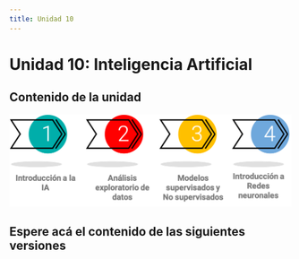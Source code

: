 ```yaml
---
title: Unidad 10
---
```

# Unidad 10: Inteligencia Artificial

## Contenido de la unidad

<img src="images/contenidoU10.png"/>

## Espere acá el contenido de las siguientes versiones